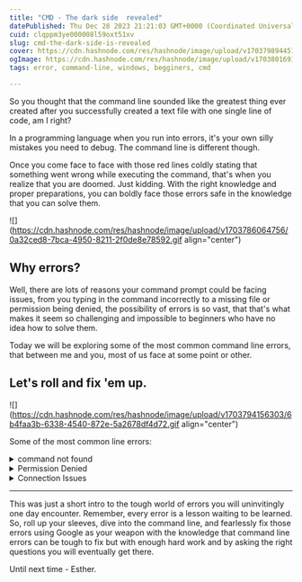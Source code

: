 ```yaml
---
title: "CMD - The dark side  revealed"
datePublished: Thu Dec 28 2023 21:21:03 GMT+0000 (Coordinated Universal Time)
cuid: clqppm3ye000008l59oxt51xv
slug: cmd-the-dark-side-is-revealed
cover: https://cdn.hashnode.com/res/hashnode/image/upload/v1703798944515/afbedb27-20e9-45ef-aedd-85684292100d.png
ogImage: https://cdn.hashnode.com/res/hashnode/image/upload/v1703801691046/f6470e94-e134-45d6-9a08-43d98097aba3.gif
tags: error, command-line, windows, begginers, cmd

---
```


So you thought that the command line sounded like the greatest thing ever created after you successfully created a text file with one single line of code, am I right?

In a programming language when you run into errors, it's your own silly mistakes you need to debug. The command line is different though.

Once you come face to face with those red lines coldly stating that something went wrong while executing the command, that's when you realize that you are doomed. Just kidding. With the right knowledge and proper preparations, you can boldly face those errors safe in the knowledge that you can solve them.

![](https://cdn.hashnode.com/res/hashnode/image/upload/v1703786064756/0a32ced8-7bca-4950-8211-2f0de8e78592.gif align="center")

## Why errors?

Well, there are lots of reasons your command prompt could be facing issues, from you typing in the command incorrectly to a missing file or permission being denied, the possibility of errors is so vast, that that's what makes it seem so challenging and impossible to beginners who have no idea how to solve them.

Today we will be exploring some of the most common command line errors, that between me and you, most of us face at some point or other.

## Let's roll and fix 'em up.

![](https://cdn.hashnode.com/res/hashnode/image/upload/v1703794156303/6b4faa3b-6338-4540-872e-5a2678df4d72.gif align="center")

Some of the most common line errors:

<details data-node-type="hn-details-summary"><summary>command not found</summary><div data-type="detailsContent">To fix this error the first thing you should do is check for any typos or spelling mistakes that may have occurred while typing the command. A second reason for that is that your system path variable may not be properly configured.</div></details><details data-node-type="hn-details-summary"><summary>Permission Denied</summary><div data-type="detailsContent">This one is relatively simple. Just run your command prompt as an administrator by double-clicking on the command line app and clicking the 'run as administration' option. Once you have the system password of your PC you control it all!</div></details><details data-node-type="hn-details-summary"><summary>Connection Issues</summary><div data-type="detailsContent">If you are unable to connect to a server or network resource. You should verify network connectivity, check the status of the server you trying to connect, and ensure the proper URL or IP address.</div></details>

---

This was just a short intro to the tough world of errors you will uninvitingly one day encounter. Remember, every error is a lesson waiting to be learned. So, roll up your sleeves, dive into the command line, and fearlessly fix those errors using Google as your weapon with the knowledge that command line errors can be tough to fix but with enough hard work and by asking the right questions you will eventually get there.

Until next time - Esther.
